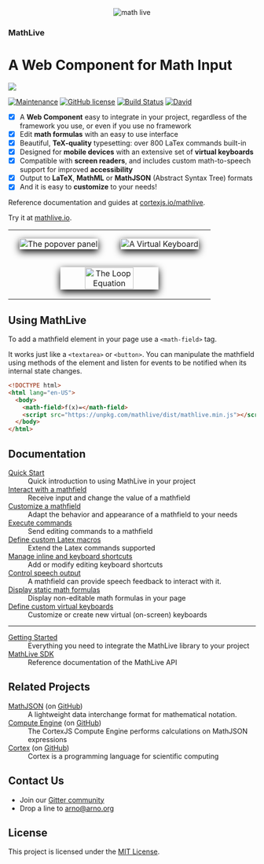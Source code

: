 <div align="center">
    <img alt="math live" src="assets/mathlive-1.png?raw=true">
</div>

<h3><strong>MathLive</strong></h3>
<h1>A Web Component for Math Input</h1>

<img src="assets/screenshots/mathlive-demo.png">

[![Maintenance](https://img.shields.io/maintenance/yes/2021.svg)]()
[![GitHub license](https://img.shields.io/badge/license-MIT-brightgreen.svg)](https://raw.githubusercontent.com/arnog/mathlive/master/LICENSE.txt)
[![Build Status](https://travis-ci.org/arnog/mathlive.svg?branch=master)](https://travis-ci.org/arnog/mathlive)
[![David](https://img.shields.io/david/dev/arnog/mathlive.svg)]()

- [x] A **Web Component** easy to integrate in your project, regardless of the
      framework you use, or even if you use no framework
- [x] Edit **math formulas** with an easy to use interface
- [x] Beautiful, **TeX-quality** typesetting: over 800 LaTex commands built-in
- [x] Designed for **mobile devices** with an extensive set of **virtual
      keyboards**
- [x] Compatible with **screen readers**, and includes custom math-to-speech
      support for improved **accessibility**
- [x] Output to **LaTeX**, **MathML** or **MathJSON** (Abstract Syntax Tree)
      formats
- [x] And it is easy to **customize** to your needs!

Reference documentation and guides at
[cortexjs.io/mathlive](https://cortexjs.io/mathlive/).

Try it at [mathlive.io](https://mathlive.io).

<table align="center" >
    <tr>
        <td width='50%' align='center' style="border:none;">
            <img alt="The popover panel" 
            style='margin:15px; box-shadow: 0px 5px 15px #000; border: 1px solid #eee' 
            src="assets/screenshots/popover.png">
        </td>
        <td width='50%' align='center' style="border:none;">
            <img alt="A Virtual Keyboard" 
            style='margin:15px; box-shadow: 0px 5px 15px #000; border: 1px solid #eee' 
            src="assets/screenshots/virtualKeyboard.png">
        </td>
    </tr>
    <tr style="background-color: initial; border: none;">
        <td colspan="2" align="center" style="border:none;">
            <img width="50%" alt="The Loop Equation" 
            style='margin:15px; box-shadow: 0px 5px 15px #000; border: 1px solid #eee' 
            src="assets/screenshots/loop-eqn.png">
        </td>
    </tr>
</table>

## Using MathLive

To add a mathfield element in your page use a `<math-field>` tag.

It works just like a `<textarea>` or `<button>`. You can manipulate the
mathfield using methods of the element and listen for events to be notified when
its internal state changes.

```html
<!DOCTYPE html>
<html lang="en-US">
  <body>
    <math-field>f(x)=</math-field>
    <script src="https://unpkg.com/mathlive/dist/mathlive.min.js"></script>
  </body>
</html>
```

## Documentation

<dl>
  <dt><a href="https://cortexjs.io/mathlive/guides/introduction">Quick Start</a></dt>
  <dd>Quick introduction to using MathLive in your project</dd>  
  <dt><a href="https://cortexjs.io/mathlive/guides/interacting">Interact with a mathfield</a></dt>
  <dd>Receive input and change the value of a mathfield</dd>
  <dt><a href="https://cortexjs.io/mathlive/guides/customizing">Customize a mathfield</a></dt>
  <dd>Adapt the behavior and appearance of a mathfield to your needs</dd>
  <dt><a href="https://cortexjs.io/mathlive/guides/commands">Execute commands</a></dt>
  <dd>Send editing commands to a mathfield</dd>
  <dt><a href="https://cortexjs.io/mathlive/guides/macros">Define custom Latex macros</a></dt>
  <dd>Extend the Latex commands supported</dd>
  <dt><a href="https://cortexjs.io/mathlive/guides/shortcuts">Manage inline and keyboard shortcuts</a></dt>
  <dd>Add or modify editing keyboard shortcuts</dd>
  <dt><a href="https://cortexjs.io/mathlive/guides/speech">Control speech output</a></dt>
  <dd>A mathfield can provide speech feedback to interact with it.</dd>
  <dt><a href="https://cortexjs.io/mathlive/guides/static">Display static math formulas</a></dt>
  <dd>Display non-editable math formulas in your page</dd>
  <dt><a href="https://cortexjs.io/mathlive/guides/virtual-keyboards">Define custom virtual keyboards</a></dt>
  <dd>Customize or create new virtual (on-screen) keyboards</dd>
  <hr>
  <dt><a href="https://cortexjs.io/guides/mathfield-getting-started">Getting Started</a></dt>
  <dd>Everything you need to integrate the MathLive library to your project</dd>  
  <dt><a href="https://cortexjs.io/docs/mathlive">MathLive SDK</a></dt>
  <dd>Reference documentation of the MathLive API</dd>
</dl>

## Related Projects

<dl>
  <dt><a href="https://cortexjs.io/math-json">MathJSON</a> (on <a href="https://github.com/cortex-js/math-json">GitHub</a>)</dt>
  <dd>A lightweight data interchange format for mathematical notation.</dd>  
  <dt><a href="https://cortexjs.io/compute-engine">Compute Engine</a> (on <a href="https://github.com/cortex-js/math-json/tree/master/src/compute-engine">GitHub</a>)</dt>
  <dd>The CortexJS Compute Engine performs calculations on MathJSON expressions</dd>  
  <dt><a href="https://cortexjs.io/cortex">Cortex</a> (on <a href="https://github.com/cortex-js/math-json/tree/master/src/cortex">GitHub</a>)</dt>
  <dd>Cortex is a programming language for scientific computing</dd>  
</dl>

## Contact Us

- Join our [Gitter community](https://gitter.im/cortex-js/community)
- Drop a line to arno@arno.org

## License

This project is licensed under the [MIT License](LICENSE.txt).
